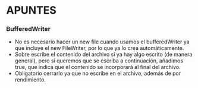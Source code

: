 # APUNTES

### BufferedWriter
- No es necesario hacer un new file cuando usamos el bufferedWriter ya que incluye el new FileWriter, por lo que ya lo crea automáticamente.
- Sobre escribe el contenido del archivo si ya hay algo escrito (de manera general), pero si queremos que se escriba a continuación, añadimos true, que indica que el contenido se incorporará al final del archivo.
- Obligatorio cerrarlo ya que no escribe en el archivo, además de por rendimiento.